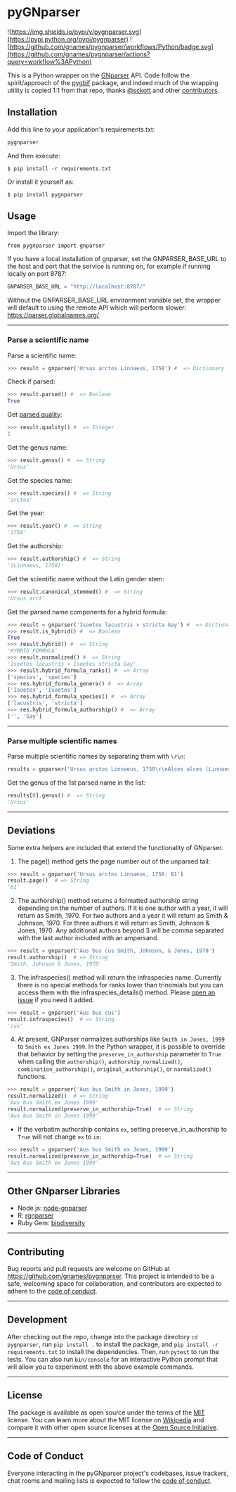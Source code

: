 # pyGNparser

![https://img.shields.io/pypi/v/pygnparser.svg](https://pypi.python.org/pypi/pygnparser) ![https://github.com/gnames/pygnparser/workflows/Python/badge.svg](https://github.com/gnames/pygnparser/actions?query=workflow%3APython)

This is a Python wrapper on the [GNparser](https://parser.globalnames.org/) API. Code follow the spirit/approach of the [pygbif](https://github.com/gbif/pygbif/graphs/contributors) package, and indeed much of the wrapping utility is copied 1:1 from that repo, thanks [@sckott](https://github.com/sckott) and other [contributors](https://github.com/gbif/pygbif/graphs/contributors).

## Installation

Add this line to your application's requirements.txt:

```python
pygnparser
```

And then execute:

    $ pip install -r requirements.txt

Or install it yourself as:

    $ pip install pygnparser

## Usage


Import the library:
```
from pygnparser import gnparser
```

If you have a local installation of gnparser, set the GNPARSER_BASE_URL to the host and port that the service is running on, for example if running locally on port 8787:

```python
GNPARSER_BASE_URL = "http://localhost:8787/"
```

Without the GNPARSER_BASE_URL environment variable set, the wrapper will default to using the remote API which will perform slower: https://parser.globalnames.org/


---
### Parse a scientific name
Parse a scientific name:
```python
>>> result = gnparser('Ursus arctos Linnaeus, 1758') #  => Dictionary
```

Check if parsed:
```python
>>> result.parsed() #  => Boolean
True
```

Get [parsed quality](https://github.com/gnames/gnparser#figuring-out-if-names-are-well-formed):
```python
>>> result.quality() #  => Integer
1
```

Get the genus name:
```python
>>> result.genus() #  => String
'Ursus'
```

Get the species name:
```python
>>> result.species() #  => String
'arctos'
```

Get the year:
```python
>>> result.year() #  => String
'1758'
```

Get the authorship:
```python
>>> result.authorship() #  => String
'(Linnaeus, 1758)'
```

Get the scientific name without the Latin gender stem:
```python
>>> result.canonical_stemmed() #  => String
'Ursus arct'
```

Get the parsed name components for a hybrid formula:
```python
>>> result = gnparser('Isoetes lacustris × stricta Gay') #  => Dictionary
>>> result.is_hybrid() #  => Boolean
True
>>> result.hybrid() #  => String
'HYBRID_FORMULA'
>>> result.normalized() #  => String
'Isoetes lacustris × Isoetes stricta Gay'
>>> result.hybrid_formula_ranks() #  => Array
['species', 'species']
>>> res.hybrid_formula_genera() #  => Array
['Isoetes', 'Isoetes']
>>> res.hybrid_formula_species() #  => Array
['lacustris', 'stricta']
>>> res.hybrid_formula_authorship() #  => Array
['', 'Gay']
```

---
### Parse multiple scientific names
Parse multiple scientific names by separating them with `\r\n`:
```python
results = gnparser('Ursus arctos Linnaeus, 1758\r\nAlces alces (Linnaeus, 1758)\r\nRangifer tarandus (Linnaeus, 1758)\r\nUrsus maritimus (Phipps, 1774') #  => Array
```

Get the genus of the 1st parsed name in the list:
```python
results[0].genus() #  => String
'Ursus'
```

---
## Deviations

Some extra helpers are included that extend the functionality of GNparser.

1) The page() method gets the page number out of the unparsed tail:
```python
>>> result = gnparser('Ursus arctos Linnaeus, 1758: 81')
result.page()  # => String
'81'
```

2) The authorship() method returns a formatted authorship string depending on the number of authors. If it is one author with a year, it will return as Smith, 1970. For two authors and a year it will return as Smith & Johnson, 1970. For three authors it will return as Smith, Johnson & Jones, 1970. Any additional authors beyond 3 will be comma separated with the last author included with an ampersand.
```python
>>> result = gnparser('Aus bus cus Smith, Johnson, & Jones, 1970')
result.authorship()  # => String
'Smith, Johnson & Jones, 1970'
```

3) The infraspecies() method will return the infraspecies name. Currently there is no special methods for ranks lower than trinomials but you can access them with the infraspecies_details() method. Please [open an issue](https://github.com/gnames/pygnparser/issues/new) if you need it added.
```python
>>> result = gnparser('Aus bus cus')
result.infraspecies()  # => String
'cus'
```

4) At present, GNParser normalizes authorships like `Smith in Jones, 1999` to `Smith ex Jones 1999`. In the Python wrapper, it is possible to override that behavior by setting the `preserve_in_authorship` parameter to `True` when calling the `authorship()`, `authorship_normalized()`, `combination_authorship()`, `original_authorship()`, or `normalized()` functions.
```python
>>> result = gnparser('Aus bus Smith in Jones, 1999')
result.normalized()  # => String
'Aus bus Smith ex Jones 1999'
result.normalized(preserve_in_authorship=True)  # => String
'Aus bus Smith in Jones 1999'
```
* If the verbatim authorship contains `ex`, setting preserve_in_authorship to `True` will not change `ex` to `in`:
```python
>>> result = gnparser('Aus bus Smith ex Jones, 1999')
result.normalized(preserve_in_authorship=True)  # => String
'Aus bus Smith ex Jones 1999'
```

---
## Other GNparser Libraries

* Node.js: [node-gnparser](https://github.com/amazingplants/node-gnparser)
* R: [rgnparser](https://github.com/ropensci/rgnparser)
* Ruby Gem: [biodiversity](https://github.com/GlobalNamesArchitecture/biodiversity)

---
## Contributing

Bug reports and pull requests are welcome on GitHub at https://github.com/gnames/pygnparser. This project is intended to be a safe, welcoming space for collaboration, and contributors are expected to adhere to the [code of conduct](https://github.com/gnames/pygnparser/blob/main/CODE_OF_CONDUCT.md).

---
## Development

After checking out the repo, change into the package directory `cd pygnparser`, run `pip install .` to install the package, and `pip install -r requirements.txt` to install the dependencies. Then, run `pytest` to run the tests. You can also run `bin/console` for an interactive Python prompt that will allow you to experiment with the above example commands.

---
## License

The package is available as open source under the terms of the [MIT](https://github.com/gnames/pygnparser/blob/main/LICENSE.txt) license. You can learn more about the MIT license on [Wikipedia](https://en.wikipedia.org/wiki/MIT_License) and compare it with other open source licenses at the [Open Source Initiative](https://opensource.org/license/mit/).

---
## Code of Conduct

Everyone interacting in the pyGNparser project's codebases, issue trackers, chat rooms and mailing lists is expected to follow the [code of conduct](https://github.com/gnames/pygnparser/blob/main/CODE_OF_CONDUCT.md).
